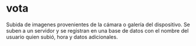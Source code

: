 # vota
Subida de imagenes provenientes de la cámara o galería del dispositivo. Se suben a un servidor y se registran en una base de datos con el nombre del usuario quien subió, hora y datos adicionales.
